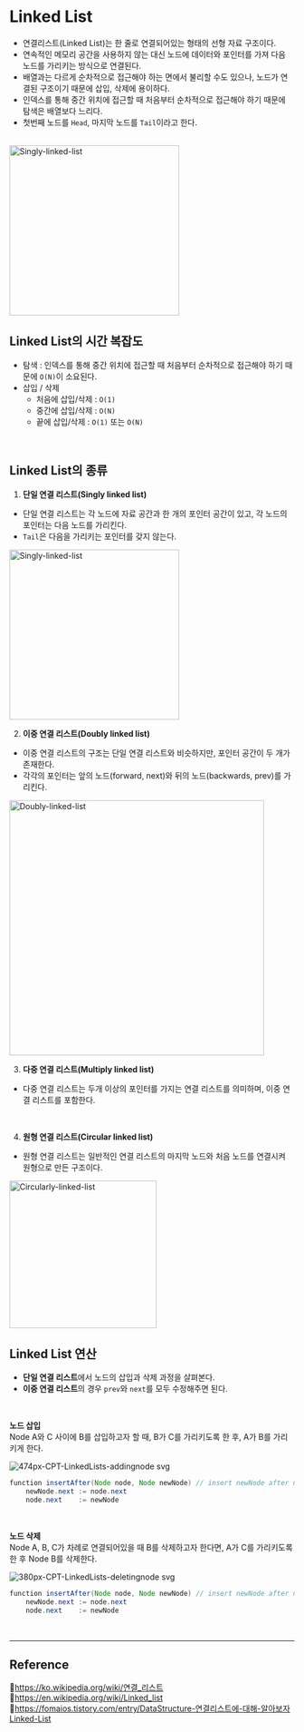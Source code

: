 # Linked List

- 연결리스트(Linked List)는 한 줄로 연결되어있는 형태의 선형 자료 구조이다.
- 연속적인 메모리 공간을 사용하지 않는 대신 노드에 데이터와 포인터를 가져 다음 노드를 가리키는 방식으로 연결된다.
- 배열과는 다르게 순차적으로 접근해야 하는 면에서 불리할 수도 있으나, 노드가 연결된 구조이기 때문에 삽입, 삭제에 용이하다.
- 인덱스를 통해 중간 위치에 접근할 때 처음부터 순차적으로 접근해야 하기 때문에 탐색은 배열보다 느리다.
- 첫번째 노드를 `Head`, 마지막 노드를 `Tail`이라고 한다.

</br>
<img src="https://user-images.githubusercontent.com/66757141/208934650-d3ecb919-290a-4c58-b0a0-06ea8dfa13aa.png" alt="Singly-linked-list" width="300px" />

<br/>

## Linked List의 시간 복잡도

- 탐색 : 인덱스를 통해 중간 위치에 접근할 때 처음부터 순차적으로 접근해야 하기 때문에 `O(N)`이 소요된다.
- 삽입 / 삭제
    - 처음에 삽입/삭제 : `O(1)`
    - 중간에 삽입/삭제 : `O(N)`
    - 끝에 삽입/삭제 : `O(1)` 또는 `O(N)` 

<br/>

## Linked List의 종류

1. **단일 연결 리스트(Singly linked list)**  
- 단일 연결 리스트는 각 노드에 자료 공간과 한 개의 포인터 공간이 있고, 각 노드의 포인터는 다음 노드를 가리킨다.
- `Tail`은 다음을 가리키는 포인터를 갖지 않는다.

<img src="https://user-images.githubusercontent.com/66757141/208934650-d3ecb919-290a-4c58-b0a0-06ea8dfa13aa.png" alt="Singly-linked-list" width="300px" />
<br/>

2. **이중 연결 리스트(Doubly linked list)**  
- 이중 연결 리스트의 구조는 단일 연결 리스트와 비슷하지만, 포인터 공간이 두 개가 존재한다.
- 각각의 포인터는 앞의 노드(forward, next)와 뒤의 노드(backwards, prev)를 가리킨다.

<img src="https://user-images.githubusercontent.com/66757141/208934722-7824ebde-cf13-4e58-8e25-10f1df7a9ae2.png" alt="Doubly-linked-list" width="450px" />
<br/>

3. **다중 연결 리스트(Multiply linked list)**  
- 다중 연결 리스트는 두개 이상의 포인터를 가지는 연결 리스트를 의미하며, 이중 연결 리스트를 포함한다.  
<br/>

4. **원형 연결 리스트(Circular linked list)**  
- 원형 연결 리스트는 일반적인 연결 리스트의 마지막 노드와 처음 노드를 연결시켜 원형으로 만든 구조이다.

<img src="https://user-images.githubusercontent.com/66757141/208934749-280d70f4-1ba4-48fc-9543-403d82dd0ddb.png" alt="Circularly-linked-list" width="260x" />
<br/>

## Linked List 연산

- **단일 연결 리스트**에서 노드의 삽입과 삭제 과정을 살펴본다.
- **이중 연결 리스트**의 경우 `prev`와 `next`를 모두 수정해주면 된다.

</br>

**노드 삽입**  
Node A와 C 사이에 B를 삽입하고자 할 때, B가 C를 가리키도록 한 후, A가 B를 가리키게 한다.

![474px-CPT-LinkedLists-addingnode svg](https://user-images.githubusercontent.com/66757141/208935569-6ede4e92-a6c8-4afd-a815-4364d669917c.png)

```java
function insertAfter(Node node, Node newNode) // insert newNode after node
    newNode.next := node.next
    node.next    := newNode
```

<br/>

**노드 삭제**  
Node A, B, C가 차례로 연결되어있을 때 B를 삭제하고자 한다면, A가 C를 가리키도록 한 후 Node B를 삭제한다.

![380px-CPT-LinkedLists-deletingnode svg](https://user-images.githubusercontent.com/66757141/208935589-6820192b-90b0-4a3b-9790-6023abc38449.png)

```java
function insertAfter(Node node, Node newNode) // insert newNode after node
    newNode.next := node.next
    node.next    := newNode
```

<br/>

---

## Reference

📄https://ko.wikipedia.org/wiki/연결_리스트  
📄https://en.wikipedia.org/wiki/Linked_list  
📄https://fomaios.tistory.com/entry/DataStructure-연결리스트에-대해-알아보자Linked-List
